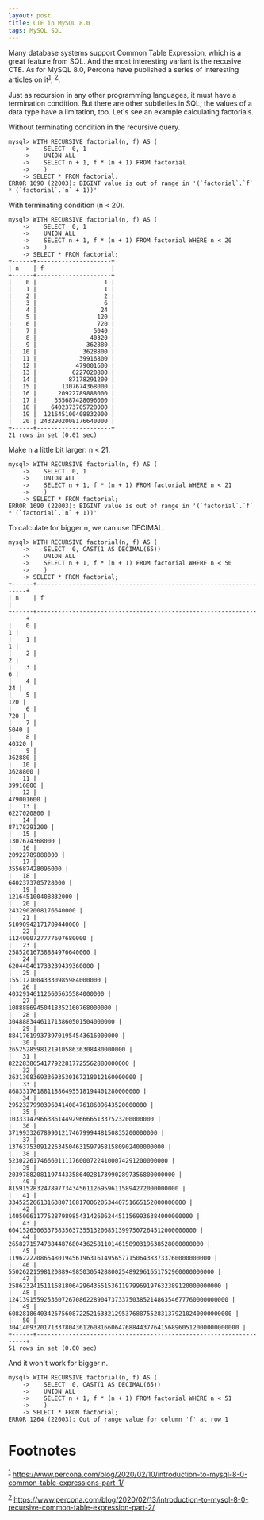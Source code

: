 ```yaml
---
layout: post
title: CTE in MySQL 8.0
tags: MySQL SQL
---
```


Many database systems support Common Table Expression, which is a great feature 
from SQL. And the most interesting variant is the recusive CTE. As for MySQL
8.0, Percona have published a series of interesting articles on it<sup><a id="fnr.1" class="footref" href="#fn.1">1</a></sup>, <sup><a id="fnr.2" class="footref" href="#fn.2">2</a></sup>.

Just as recursion in any other programming languages, it must have a termination
condition. But there are other subtleties in SQL, the values of a data type have
a limitation, too.  Let's see an example calculating factorials.

Without terminating condition in the recursive query.

    
    mysql> WITH RECURSIVE factorial(n, f) AS (
        ->    SELECT  0, 1 
        ->    UNION ALL 
        ->    SELECT n + 1, f * (n + 1) FROM factorial
        ->    )
        -> SELECT * FROM factorial;
    ERROR 1690 (22003): BIGINT value is out of range in '(`factorial`.`f` * (`factorial`.`n` + 1))'

With terminating condition (n < 20).

    
    mysql> WITH RECURSIVE factorial(n, f) AS (
        ->    SELECT  0, 1 
        ->    UNION ALL 
        ->    SELECT n + 1, f * (n + 1) FROM factorial WHERE n < 20
        ->    )
        -> SELECT * FROM factorial;
    +------+---------------------+
    | n    | f                   |
    +------+---------------------+
    |    0 |                   1 |
    |    1 |                   1 |
    |    2 |                   2 |
    |    3 |                   6 |
    |    4 |                  24 |
    |    5 |                 120 |
    |    6 |                 720 |
    |    7 |                5040 |
    |    8 |               40320 |
    |    9 |              362880 |
    |   10 |             3628800 |
    |   11 |            39916800 |
    |   12 |           479001600 |
    |   13 |          6227020800 |
    |   14 |         87178291200 |
    |   15 |       1307674368000 |
    |   16 |      20922789888000 |
    |   17 |     355687428096000 |
    |   18 |    6402373705728000 |
    |   19 |  121645100408832000 |
    |   20 | 2432902008176640000 |
    +------+---------------------+
    21 rows in set (0.01 sec)

Make n a little bit larger: n < 21.

    
    mysql> WITH RECURSIVE factorial(n, f) AS (
        ->    SELECT  0, 1 
        ->    UNION ALL 
        ->    SELECT n + 1, f * (n + 1) FROM factorial WHERE n < 21
        ->    )
        -> SELECT * FROM factorial;
    ERROR 1690 (22003): BIGINT value is out of range in '(`factorial`.`f` * (`factorial`.`n` + 1))'

To calculate for bigger n, we can use DECIMAL.

    
    mysql> WITH RECURSIVE factorial(n, f) AS (
        ->    SELECT  0, CAST(1 AS DECIMAL(65)) 
        ->    UNION ALL 
        ->    SELECT n + 1, f * (n + 1) FROM factorial WHERE n < 50
        ->    )
        -> SELECT * FROM factorial;
    +------+-------------------------------------------------------------------+
    | n    | f                                                                 |
    +------+-------------------------------------------------------------------+
    |    0 |                                                                 1 |
    |    1 |                                                                 1 |
    |    2 |                                                                 2 |
    |    3 |                                                                 6 |
    |    4 |                                                                24 |
    |    5 |                                                               120 |
    |    6 |                                                               720 |
    |    7 |                                                              5040 |
    |    8 |                                                             40320 |
    |    9 |                                                            362880 |
    |   10 |                                                           3628800 |
    |   11 |                                                          39916800 |
    |   12 |                                                         479001600 |
    |   13 |                                                        6227020800 |
    |   14 |                                                       87178291200 |
    |   15 |                                                     1307674368000 |
    |   16 |                                                    20922789888000 |
    |   17 |                                                   355687428096000 |
    |   18 |                                                  6402373705728000 |
    |   19 |                                                121645100408832000 |
    |   20 |                                               2432902008176640000 |
    |   21 |                                              51090942171709440000 |
    |   22 |                                            1124000727777607680000 |
    |   23 |                                           25852016738884976640000 |
    |   24 |                                          620448401733239439360000 |
    |   25 |                                        15511210043330985984000000 |
    |   26 |                                       403291461126605635584000000 |
    |   27 |                                     10888869450418352160768000000 |
    |   28 |                                    304888344611713860501504000000 |
    |   29 |                                   8841761993739701954543616000000 |
    |   30 |                                 265252859812191058636308480000000 |
    |   31 |                                8222838654177922817725562880000000 |
    |   32 |                              263130836933693530167218012160000000 |
    |   33 |                             8683317618811886495518194401280000000 |
    |   34 |                           295232799039604140847618609643520000000 |
    |   35 |                         10333147966386144929666651337523200000000 |
    |   36 |                        371993326789901217467999448150835200000000 |
    |   37 |                      13763753091226345046315979581580902400000000 |
    |   38 |                     523022617466601111760007224100074291200000000 |
    |   39 |                   20397882081197443358640281739902897356800000000 |
    |   40 |                  815915283247897734345611269596115894272000000000 |
    |   41 |                33452526613163807108170062053440751665152000000000 |
    |   42 |              1405006117752879898543142606244511569936384000000000 |
    |   43 |             60415263063373835637355132068513997507264512000000000 |
    |   44 |           2658271574788448768043625811014615890319638528000000000 |
    |   45 |         119622220865480194561963161495657715064383733760000000000 |
    |   46 |        5502622159812088949850305428800254892961651752960000000000 |
    |   47 |      258623241511168180642964355153611979969197632389120000000000 |
    |   48 |    12413915592536072670862289047373375038521486354677760000000000 |
    |   49 |   608281864034267560872252163321295376887552831379210240000000000 |
    |   50 | 30414093201713378043612608166064768844377641568960512000000000000 |
    +------+-------------------------------------------------------------------+
    51 rows in set (0.00 sec)

And it won't work for bigger n.

    
    mysql> WITH RECURSIVE factorial(n, f) AS (
        ->    SELECT  0, CAST(1 AS DECIMAL(65)) 
        ->    UNION ALL 
        ->    SELECT n + 1, f * (n + 1) FROM factorial WHERE n < 51
        ->    )
        -> SELECT * FROM factorial;
    ERROR 1264 (22003): Out of range value for column 'f' at row 1


# Footnotes

<sup><a id="fn.1" href="#fnr.1">1</a></sup> <https://www.percona.com/blog/2020/02/10/introduction-to-mysql-8-0-common-table-expressions-part-1/>

<sup><a id="fn.2" href="#fnr.2">2</a></sup> <https://www.percona.com/blog/2020/02/13/introduction-to-mysql-8-0-recursive-common-table-expression-part-2/>

